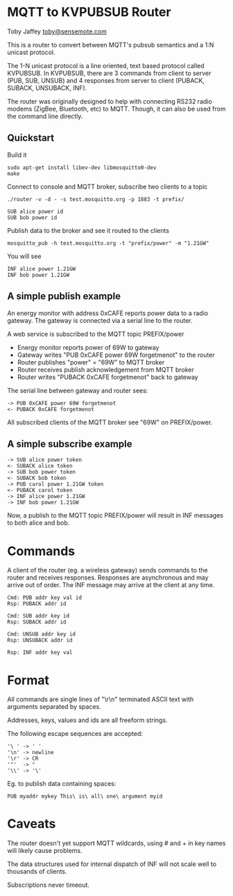 MQTT to KVPUBSUB Router
=======================
Toby Jaffey <toby@sensemote.com>

This is a router to convert between MQTT's pubsub semantics and a 1:N unicast
protocol.

The 1-N unicast protocol is a line oriented, text based protocol called
KVPUBSUB. In KVPUBSUB, there are 3 commands from client to server (PUB, SUB,
UNSUB) and 4 responses from server to client (PUBACK, SUBACK, UNSUBACK, INF).

The router was originally designed to help with connecting RS232 radio modems
(ZigBee, Bluetooth, etc) to MQTT. Though, it can also be used from the command
line directly.


Quickstart
----------

Build it

    sudo apt-get install libev-dev libmosquitto0-dev
    make

Connect to console and MQTT broker, subscribe two clients to a topic

    ./router -v -d - -s test.mosquitto.org -p 1883 -t prefix/

    SUB alice power id
    SUB bob power id

Publish data to the broker and see it routed to the clients

    mosquitto_pub -h test.mosquitto.org -t "prefix/power" -m "1.21GW"

You will see

    INF alice power 1.21GW  
    INF bob power 1.21GW  


A simple publish example
------------------------

An energy monitor with address 0xCAFE reports power data to a radio gateway.
The gateway is connected via a serial line to the router.

A web service is subscribed to the MQTT topic PREFIX/power

* Energy monitor reports power of 69W to gateway
* Gateway writes "PUB 0xCAFE power 69W forgetmenot" to the router
* Router publishes "power" = "69W" to MQTT broker
* Router receives publish acknowledgement from MQTT broker
* Router writes "PUBACK 0xCAFE forgetmenot" back to gateway

The serial line between gateway and router sees:

    -> PUB 0xCAFE power 69W forgetmenot  
    <- PUBACK 0xCAFE forgetmenot  

All subscribed clients of the MQTT broker see "69W" on PREFIX/power.

A simple subscribe example
--------------------------

    -> SUB alice power token  
    <- SUBACK alice token  
    -> SUB bob power token  
    <- SUBACK bob token  
    -> PUB carol power 1.21GW token  
    <- PUBACK carol token  
    -> INF alice power 1.21GW  
    -> INF bob power 1.21GW  

Now, a publish to the MQTT topic PREFIX/power will result in INF messages to
both alice and bob.


Commands
========

A client of the router (eg. a wireless gateway) sends commands to the router
and receives responses. Responses are asynchronous and may arrive out of order.
The INF message may arrive at the client at any time.

    Cmd: PUB addr key val id
    Rsp: PUBACK addr id

    Cmd: SUB addr key id
    Rsp: SUBACK addr id

    Cmd: UNSUB addr key id
    Rsp: UNSUBACK addr id

    Rsp: INF addr key val

Format
======

All commands are single lines of "\r\n" terminated ASCII text with arguments
separated by spaces.

Addresses, keys, values and ids are all freeform strings.

The following escape sequences are accepted:

    '\ ' -> ' '
    '\n' -> newline
    '\r' -> CR
    '"'  -> "
    '\\' -> '\'

Eg. to publish data containing spaces:

    PUB myaddr mykey This\ is\ all\ one\ argument myid


Caveats
=======

The router doesn't yet support MQTT wildcards, using # and + in key names will
likely cause problems.

The data structures used for internal dispatch of INF will not scale well to thousands of clients.

Subscriptions never timeout.

